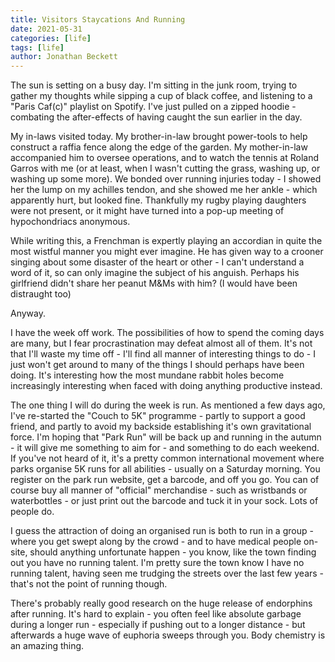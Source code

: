 ```yaml
---
title: Visitors Staycations And Running
date: 2021-05-31
categories: [life]
tags: [life]
author: Jonathan Beckett
---
```


The sun is setting on a busy day. I'm sitting in the junk room, trying to gather my thoughts while sipping a cup of black coffee, and listening to a "Paris Caf(c)" playlist on Spotify. I've just pulled on a zipped hoodie - combating the after-effects of having caught the sun earlier in the day.

My in-laws visited today. My brother-in-law brought power-tools to help construct a raffia fence along the edge of the garden. My mother-in-law accompanied him to oversee operations, and to watch the tennis at Roland Garros with me (or at least, when I wasn't cutting the grass, washing up, or washing up some more).  We bonded over running injuries today - I showed her the lump on my achilles tendon, and she showed me her ankle - which apparently hurt, but looked fine. Thankfully my rugby playing daughters were not present, or it might have turned into a pop-up meeting of hypochondriacs anonymous.

While writing this, a Frenchman is expertly playing an accordian in quite the most wistful manner you might ever imagine. He has given way to a crooner singing about some disaster of the heart or other - I can't understand a word of it, so can only imagine the subject of his anguish. Perhaps his girlfriend didn't share her peanut M&Ms with him? (I would have been distraught too)

Anyway.

I have the week off work.  The possibilities of how to spend the coming days are many, but I fear procrastination may defeat almost all of them. It's not that I'll waste my time off - I'll find all manner of interesting things to do - I just won't get around to many of the things I should perhaps have been doing. It's interesting how the most mundane rabbit holes become increasingly interesting when faced with doing anything productive instead.

The one thing I will do during the week is run. As mentioned a few days ago, I've re-started the "Couch to 5K" programme - partly to support a good friend, and partly to avoid my backside establishing it's own gravitational force. I'm hoping that "Park Run" will be back up and running in the autumn - it will give me something to aim for - and something to do each weekend. If you've not heard of it, it's a pretty common international movement where parks organise 5K runs for all abilities - usually on a Saturday morning. You register on the park run website, get a barcode, and off you go. You can of course buy all manner of "official" merchandise - such as wristbands or waterbottles - or just print out the barcode and tuck it in your sock. Lots of people do.

I guess the attraction of doing an organised run is both to run in a group - where you get swept along by the crowd - and to have medical people on-site, should anything unfortunate happen - you know, like the town finding out you have no running talent. I'm pretty sure the town know I have no running talent, having seen me trudging the streets over the last few years - that's not the point of running though.

There's probably really good research on the huge release of endorphins after running. It's hard to explain - you often feel like absolute garbage during a longer run - especially if pushing out to a longer distance - but afterwards a huge wave of euphoria sweeps through you. Body chemistry is an amazing thing.